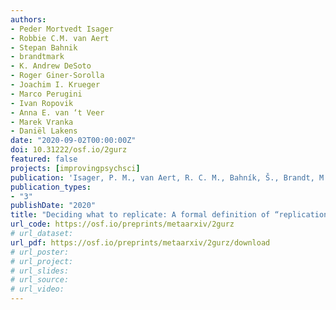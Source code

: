```yaml
---
authors:
- Peder Mortvedt Isager
- Robbie C.M. van Aert
- Stepan Bahnik
- brandtmark
- K. Andrew DeSoto
- Roger Giner-Sorolla
- Joachim I. Krueger
- Marco Perugini
- Ivan Ropovik
- Anna E. van ‘t Veer
- Marek Vranka
- Daniël Lakens
date: "2020-09-02T00:00:00Z"
doi: 10.31222/osf.io/2gurz
featured: false
projects: [improvingpsychsci]
publication: 'Isager, P. M., van Aert, R. C. M., Bahník, Š., Brandt, M. J., DeSoto, K. A., Giner-Sorolla, R., … Lakens, D. (2020, September 2). Deciding what to replicate: A formal definition of “replication value” and a decision model for replication study selection. https://doi.org/10.31222/osf.io/2gurz'
publication_types:
- "3"
publishDate: "2020"
title: "Deciding what to replicate: A formal definition of “replication value” and a decision model for replication study selection (preprint)"
url_code: https://osf.io/preprints/metaarxiv/2gurz
# url_dataset:
url_pdf: https://osf.io/preprints/metaarxiv/2gurz/download
# url_poster:
# url_project:
# url_slides:
# url_source:
# url_video:
---
```

